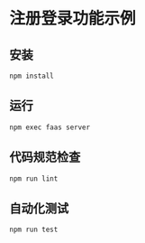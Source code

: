 # 注册登录功能示例

## 安装

    npm install

## 运行

    npm exec faas server

## 代码规范检查

    npm run lint

## 自动化测试

    npm run test
